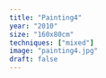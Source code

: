 ```yaml
---
title: "Painting4"
year: "2010"
size: "160x80cm"
techniques: ["mixed"]
image: "painting4.jpg"
draft: false
---
```


